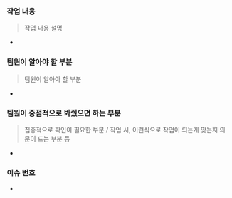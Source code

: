 ### 작업 내용
> 작업 내용 설명
- 

### 팀원이 알아야 할 부분
> 팀원이 알아야 할 부분
- 

### 팀원이 중점적으로 봐줬으면 하는 부분
> 집중적으로 확인이 필요한 부분 / 작업 시, 이런식으로 작업이 되는게 맞는지 의문이 드는 부분 등
- 

### 이슈 번호
- 
